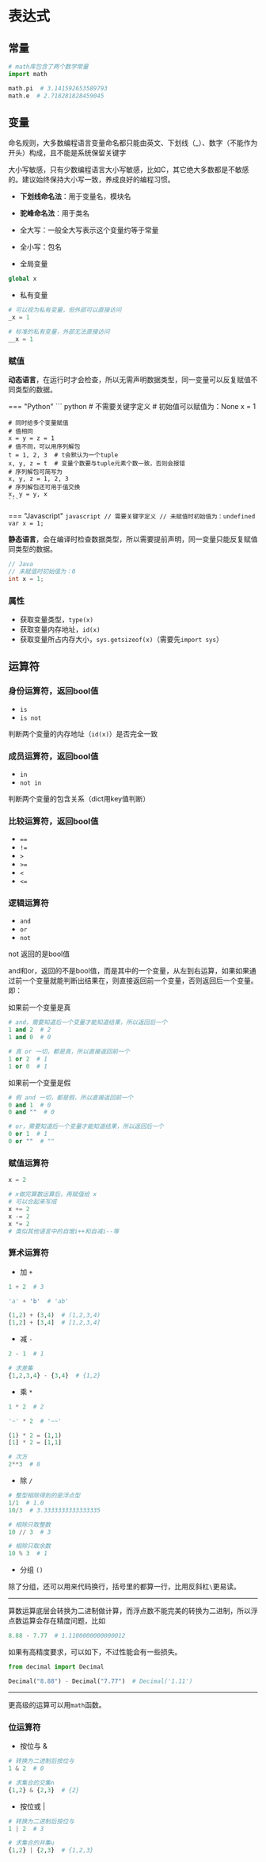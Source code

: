 # 表达式

## 常量

```python
# math库包含了两个数学常量
import math

math.pi  # 3.141592653589793
math.e  # 2.718281828459045
```

## 变量

命名规则，大多数编程语言变量命名都只能由英文、下划线（_）、数字（不能作为开头）构成，且不能是系统保留关键字

大小写敏感，只有少数编程语言大小写敏感，比如C，其它绝大多数都是不敏感的。建议始终保持大小写一致，养成良好的编程习惯。


- **下划线命名法**：用于变量名，模块名
- **驼峰命名法**：用于类名
- 全大写：一般全大写表示这个变量约等于常量
- 全小写：包名

- 全局变量

```python
global x
```
- 私有变量

```python
# 可以视为私有变量，但外部可以直接访问
_x = 1

# 标准的私有变量，外部无法直接访问
__x = 1
```

### 赋值

**动态语言**，在运行时才会检查，所以无需声明数据类型，同一变量可以反复赋值不同类型的数据。

=== "Python"
    ``` python
    # 不需要关键字定义
    # 初始值可以赋值为：None
    x = 1

    # 同时给多个变量赋值
    # 值相同
    x = y = z = 1
    # 值不同，可以用序列解包
    t = 1, 2, 3  # t会默认为一个tuple
    x, y, z = t  # 变量个数要与tuple元素个数一致，否则会报错
    # 序列解包可简写为
    x, y, z = 1, 2, 3
    # 序列解包还可用于值交换
    x, y = y, x
    ```

=== "Javascript"
    ``` javascript
    // 需要关键字定义
    // 未赋值时初始值为：undefined
    var x = 1;
    ```

**静态语言**，会在编译时检查数据类型，所以需要提前声明，同一变量只能反复赋值同类型的数据。

```java
// Java
// 未赋值时初始值为：0
int x = 1;
```

### 属性

- 获取变量类型，`type(x)`
- 获取变量内存地址，`id(x)`
- 获取变量所占内存大小，`sys.getsizeof(x)`（需要先`import sys`）

## 运算符

### 身份运算符，返回bool值

- `is`
- `is not`

判断两个变量的内存地址（`id(x)`）是否完全一致

### 成员运算符，返回bool值

- `in`
- `not in`

判断两个变量的包含关系（dict用key值判断）

### 比较运算符，返回bool值

- `==`
- `!=`
- `>`
- `>=`
- `<`
- `<=`

### 逻辑运算符

- `and`
- `or`
- `not`

not 返回的是bool值

and和or，返回的不是bool值，而是其中的一个变量，从左到右运算，如果如果通过前一个变量就能判断出结果在，则直接返回前一个变量，否则返回后一个变量。即：

如果前一个变量是真

```python
# and，需要知道后一个变量才能知道结果，所以返回后一个
1 and 2  # 2
1 and 0  # 0

# 真 or 一切，都是真，所以直接返回前一个
1 or 2  # 1
1 or 0  # 1
```

如果前一个变量是假

```python
# 假 and 一切，都是假，所以直接返回前一个
0 and 1  # 0
0 and ""  # 0

# or，需要知道后一个变量才能知道结果，所以返回后一个
0 or 1  # 1
0 or ""  # ""
```

### 赋值运算符

```python
x = 2

# x做完算数运算后，再赋值给 x
# 可以合起来写成
x += 2
x -= 2
x *= 2
# 类似其他语言中的自增i++和自减i--等
```

### 算术运算符

- 加 `+`

```python
1 + 2  # 3

'a' + 'b'  # 'ab'

(1,2) + (3,4)  # (1,2,3,4)
[1,2] + [3,4]  # [1,2,3,4]
```

- 减 `-`

```python
2 - 1  # 1

# 求差集
{1,2,3,4} - {3,4}  # {1,2}
```

- 乘 `*`

```python
1 * 2  # 2

'~' * 2  # '~~'

(1) * 2 = (1,1)
[1] * 2 = [1,1]
```

```python
# 次方
2**3  # 8
```

- 除 `/`

```python
# 整型相除得到的是浮点型
1/1  # 1.0
10/3  # 3.3333333333333335
```

```python
# 相除只取整数
10 // 3  # 3
```

```python
# 相除只取余数
10 % 3  # 1
```

- 分组 `()`

除了分组，还可以用来代码换行，括号里的都算一行，比用反斜杠`\`更易读。

---

算数运算底层会转换为二进制做计算，而浮点数不能完美的转换为二进制，所以浮点数运算会存在精度问题，比如

```python
8.88 - 7.77  # 1.1100000000000012
```

如果有高精度要求，可以如下，不过性能会有一些损失。

```python
from decimal import Decimal

Decimal("8.88") - Decimal("7.77")  # Decimal('1.11')
```

---

更高级的运算可以用`math`函数。

### 位运算符

- 按位与 &

```python
# 转换为二进制后按位与
1 & 2  # 0

# 求集合的交集∩
{1,2} & {2,3}  # {2}
```

- 按位或 |

```python
# 转换为二进制后按位与
1 | 2  # 3

# 求集合的并集∪
{1,2} | {2,3}  # {1,2,3}
```
